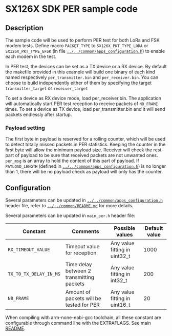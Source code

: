 # SX126X SDK PER sample code

## Description

The sample code will be used to perform PER test for both LoRa and FSK modem tests. Define macro `PACKET_TYPE` to `SX126X_PKT_TYPE_LORA` or `SX126X_PKT_TYPE_GFSK` (in file [`../../common/apps_configuration.h`](../../common/apps_configuration.h)) to enable each modem in the test.

In PER test, the devices can be set as a TX device or a RX device.
By default the makefile provided in this example will build one binary of each kind named respectively `per_transmitter.bin` and `per_receiver.bin`. You can choose to build independently either of them by specifying the target `transmitter_target` or `receiver_target`

To set a device as RX device mode, load per_receiver.bin. The application will automatically start PER test reception to receive packets of `NB_FRAME` times.
To set a device as TX device, load per_transmitter.bin and it will send packets endlessly after startup.

### Payload setting

The first byte in payload is reserved for a rolling counter, which will be used to detect totally missed packets in PER statistics. Keeping the counter in the first byte will allow the minimum payload size. Receiver will check the rest part of payload to be sure that received packets are not unwanted ones. `per_msg` is an array to hold the content of this part of payload. If `PAYLOAD_LENGTH` (defined in [`../../common/apps_configuration.h`](../../common/apps_configuration.h)) is no longer than 1, there will be no payload check as payload will only has the counter.

## Configuration

Several parameters can be updated in [`../../common/apps_configuration.h`](../../common/apps_configuration.h) header file, refer to [`../../common/README.md`](../../common/README.md) for more details.

Several parameters can be updated in `main_per.h` header file:

| Constant              | Comments                                  | Possible values               | Default value |
| --------------------- | ----------------------------------------- | ----------------------------- | ------------- |
| `RX_TIMEOUT_VALUE`    | Timeout value for reception               | Any value fitting in uint32_t | 1000          |
| `TX_TO_TX_DELAY_IN_MS`| Time delay between 2 transmitting packets | Any value fitting in int32_t  | 200           |
| `NB_FRAME`            | Amount of packets will be tested for PER  | Any value fitting in uint16_t | 20            |

When compiling with arm-none-eabi-gcc toolchain, all these constant are configurable through command line with the EXTRAFLAGS.
See main [README](../../../README.md).
